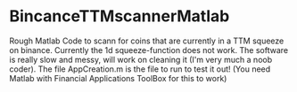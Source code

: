 # BincanceTTMscannerMatlab
Rough Matlab Code to scann for coins that are currently in a TTM squeeze on binance.
Currently the 1d squeeze-function does not work.
The software is really slow and messy, will work on cleaning it (I'm very much a noob coder).
The file AppCreation.m is the file to run to test it out!
(You need Matlab with Financial Applications ToolBox for this to work)
